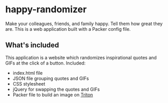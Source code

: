 # happy-randomizer
Make your colleagues, friends, and family happy. Tell them how great they are. This is a web application built with a Packer config file.

## What's included

This application is a website which randomizes inspirational quotes and GIFs at the click of a button. Included:

+ index.html file
+ JSON file grouping quotes and GIFs
+ CSS stylesheet
+ jQuery for swapping the quotes and GIFs
+ Packer file to build an image on [Triton](https://www.packer.io/docs/builders/triton.html)
